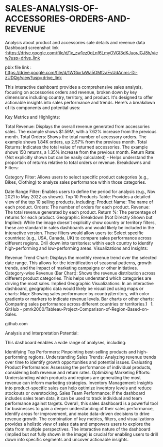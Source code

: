 # SALES-ANALYSIS-OF-ACCESSORIES-ORDERS-AND-REVENUE
Analysis about product and accessories sale details and revenue data 
Dashboard screenshot link :https://drive.google.com/file/d/1x_zw1ez0qLnf6LmyOVGI3dKJuorJGJ8h/view?usp=drive_link

pbix file link : https://drive.google.com/file/d/1WGixrIaWa5OMfzaEvUdAnms-Di-zUDQg/view?usp=drive_link

This interactive dashboard provides a comprehensive sales analysis, focusing on accessories orders and revenue, broken down by key dimensions including country, territory, and product.  It's designed to offer actionable insights into sales performance and trends. Here's a breakdown of its components and potential uses:

Key Metrics and Highlights:

Total Revenue: Displays the overall revenue generated from accessories sales. The example shows $1.59M, with a 7.62% increase from the previous month.
Total Orders: Shows the total number of accessory orders. The example shows 1.84K orders, up 2.57% from the previous month.
Total Returns: Indicates the total value of returned accessories. The example shows 150 returns, a 1.35% increase from the previous month.
Return Rate: (Not explicitly shown but can be easily calculated) - Helps understand the proportion of returns relative to total orders or revenue.
Breakdowns and Filters:

Category Filter: Allows users to select specific product categories (e.g., Bikes, Clothing) to analyze sales performance within those categories.

Date Range Filter: Enables users to define the period for analysis (e.g., Nov 2021 to May 2022 as shown).
Top 10 Products Table: Provides a detailed view of the top 10 selling products, including:
Product Name: The name of each product.
Orders: The number of orders for each product.
Revenue: The total revenue generated by each product.
Return %: The percentage of returns for each product.
Geographic Breakdown (Not Directly Shown but Implied): While the image doesn't explicitly show country or territory filters, these are standard in sales dashboards and would likely be included in the interactive version. These filters would allow users to:
Select specific countries: (e.g., USA, Canada, UK) to compare sales performance across different regions.
Drill down into territories: within each country to identify high-performing and low-performing areas.
Visualizations and Insights:

Revenue Trend Chart: Displays the monthly revenue trend over the selected date range. This allows for the identification of seasonal patterns, growth trends, and the impact of marketing campaigns or other initiatives.
Category-wise Revenue (Bar Chart): Shows the revenue distribution across different product categories. This helps understand which categories are driving the most sales.
Implied Geographic Visualizations: In an interactive dashboard, geographic data would likely be visualized using maps or charts:
Map: Showing sales performance by country/territory, with color gradients or markers to indicate revenue levels.
Bar charts or other charts: Comparing sales performance across different countries or territories.1   
1.
GitHub - pmrk2000/Tableau-Project-Comparison-of-Region-Based-on-Sales.

github.com

Analysis and Interpretation Potential:

This dashboard enables a wide range of analyses, including:

Identifying Top Performers: Pinpointing best-selling products and high-performing regions.
Understanding Sales Trends: Analyzing revenue trends over time to identify growth opportunities and potential issues.
Evaluating Product Performance: Assessing the performance of individual products, considering both revenue and return rates.
Optimizing Marketing Efforts: Understanding which products and regions are generating the most revenue can inform marketing strategies.
Inventory Management: Insights into product-specific sales can help optimize inventory levels and reduce stockouts or overstocking.
Sales Team Performance: If the dashboard includes sales team data, it can be used to track individual and team performance against targets.
Overall, this sales dashboard is a powerful tool for businesses to gain a deeper understanding of their sales performance, identify areas for improvement, and make data-driven decisions to drive revenue growth.  The combination of key metrics, filters, and visualizations provides a holistic view of sales data and empowers users to explore the data from multiple perspectives.  The interactive nature of the dashboard (implied but not fully shown in the image) is crucial for enabling users to drill down into specific segments and uncover actionable insights.

